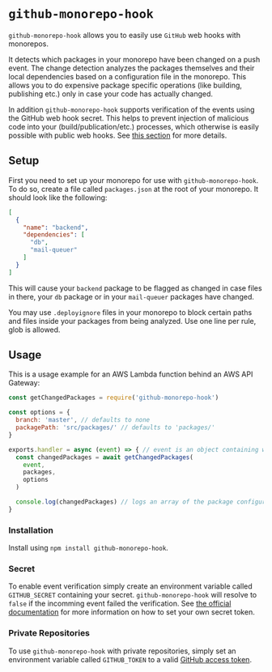 # `github-monorepo-hook`

`github-monorepo-hook` allows you to easily use
`GitHub` web hooks with monorepos.

It detects which packages in your monorepo have been
changed on a push event. The change detection analyzes
the packages themselves and their local dependencies based
on a configuration file in the monorepo. This allows you to
do expensive package specific operations (like building,
publishing etc.) only in case your code has actually changed.

In addition `github-monorepo-hook` supports verification of
the events using the GitHub web hook secret. This helps to
prevent injection of malicious code into your
(build/publication/etc.) processes, which otherwise is easily
possible with public web hooks.
See [this section](#secret) for more details.

## Setup

First you need to set up your monorepo for use with
`github-monorepo-hook`. To do so, create a file called
`packages.json` at the root of your monorepo. It should look
like the following:

```json
[
  {
    "name": "backend",
    "dependencies": [
      "db",
      "mail-queuer"
    ]
  }
]
```

This will cause your `backend` package to be flagged as
changed in case files in there, your `db` package or in
your `mail-queuer` packages have changed.

You may use `.deployignore` files in your monorepo to
block certain paths and files inside your packages from
being analyzed. Use one line per rule, glob is allowed.

## Usage

This is a usage example for an AWS Lambda function behind an
AWS API Gateway:

```js
const getChangedPackages = require('github-monorepo-hook')

const options = {
  branch: 'master', // defaults to none
  packagePath: 'src/packages/' // defaults to 'packages/'
}

exports.handler = async (event) => { // event is an object containing web hook request body and headers
  const changedPackages = await getChangedPackages(
    event,
    packages,
    options
  )

  console.log(changedPackages) // logs an array of the package configurations for the changed packages - this enables you to use the "packages.json" for deployment configurations or similar. Just add custom keys to your entries and use them in your application
}
```

### Installation

Install using `npm install github-monorepo-hook`.

### Secret

To enable event verification simply create an environment
variable called `GITHUB_SECRET` containing your secret.
`github-monorepo-hook` will resolve to `false` if the
incomming event failed the verification. See
[the official documentation](https://developer.github.com/webhooks/securing/#setting-your-secret-token)
for more information on how to set your own secret token.

### Private Repositories

To use `github-monorepo-hook` with private repositories,
simply set an environment variable called `GITHUB_TOKEN`
to a valid [GitHub access token](https://help.github.com/articles/creating-a-personal-access-token-for-the-command-line/).
